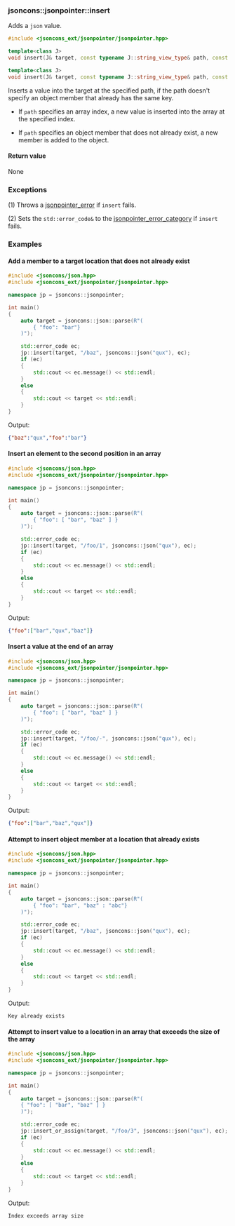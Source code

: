 ### jsoncons::jsonpointer::insert

Adds a `json` value.

```c++
#include <jsoncons_ext/jsonpointer/jsonpointer.hpp>

template<class J>
void insert(J& target, const typename J::string_view_type& path, const J& value); // (1) 

template<class J>
void insert(J& target, const typename J::string_view_type& path, const J& value, std::error_code& ec); // (2) 
```

Inserts a value into the target at the specified path, if the path doesn't specify an object member that already has the same key.

- If `path` specifies an array index, a new value is inserted into the array at the specified index.

- If `path` specifies an object member that does not already exist, a new member is added to the object.

#### Return value

None

### Exceptions

(1) Throws a [jsonpointer_error](jsonpointer_error.md) if `insert` fails.
 
(2) Sets the `std::error_code&` to the [jsonpointer_error_category](jsonpointer_errc.md) if `insert` fails. 

### Examples

#### Add a member to a target location that does not already exist

```c++
#include <jsoncons/json.hpp>
#include <jsoncons_ext/jsonpointer/jsonpointer.hpp>

namespace jp = jsoncons::jsonpointer;

int main()
{
    auto target = jsoncons::json::parse(R"(
        { "foo": "bar"}
    )");

    std::error_code ec;
    jp::insert(target, "/baz", jsoncons::json("qux"), ec);
    if (ec)
    {
        std::cout << ec.message() << std::endl;
    }
    else
    {
        std::cout << target << std::endl;
    }
}
```
Output:
```json
{"baz":"qux","foo":"bar"}
```

#### Insert an element to the second position in an array

```c++
#include <jsoncons/json.hpp>
#include <jsoncons_ext/jsonpointer/jsonpointer.hpp>

namespace jp = jsoncons::jsonpointer;

int main()
{
    auto target = jsoncons::json::parse(R"(
        { "foo": [ "bar", "baz" ] }
    )");

    std::error_code ec;
    jp::insert(target, "/foo/1", jsoncons::json("qux"), ec);
    if (ec)
    {
        std::cout << ec.message() << std::endl;
    }
    else
    {
        std::cout << target << std::endl;
    }
}
```
Output:
```json
{"foo":["bar","qux","baz"]}
```

#### Insert a value at the end of an array

```c++
#include <jsoncons/json.hpp>
#include <jsoncons_ext/jsonpointer/jsonpointer.hpp>

namespace jp = jsoncons::jsonpointer;

int main()
{
    auto target = jsoncons::json::parse(R"(
        { "foo": [ "bar", "baz" ] }
    )");

    std::error_code ec;
    jp::insert(target, "/foo/-", jsoncons::json("qux"), ec);
    if (ec)
    {
        std::cout << ec.message() << std::endl;
    }
    else
    {
        std::cout << target << std::endl;
    }
}
```
Output:
```json
{"foo":["bar","baz","qux"]}
```

#### Attempt to insert object member at a location that already exists

```c++
#include <jsoncons/json.hpp>
#include <jsoncons_ext/jsonpointer/jsonpointer.hpp>

namespace jp = jsoncons::jsonpointer;

int main()
{
    auto target = jsoncons::json::parse(R"(
        { "foo": "bar", "baz" : "abc"}
    )");

    std::error_code ec;
    jp::insert(target, "/baz", jsoncons::json("qux"), ec);
    if (ec)
    {
        std::cout << ec.message() << std::endl;
    }
    else
    {
        std::cout << target << std::endl;
    }
}
```
Output:
```
Key already exists
```

#### Attempt to insert value to a location in an array that exceeds the size of the array

```c++
#include <jsoncons/json.hpp>
#include <jsoncons_ext/jsonpointer/jsonpointer.hpp>

namespace jp = jsoncons::jsonpointer;

int main()
{
    auto target = jsoncons::json::parse(R"(
    { "foo": [ "bar", "baz" ] }
    )");

    std::error_code ec;
    jp::insert_or_assign(target, "/foo/3", jsoncons::json("qux"), ec);
    if (ec)
    {
        std::cout << ec.message() << std::endl;
    }
    else
    {
        std::cout << target << std::endl;
    }
}
```
Output:
```
Index exceeds array size
```

